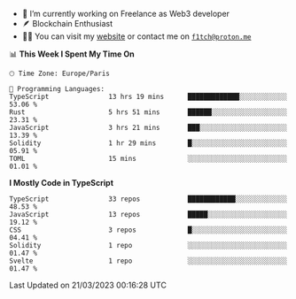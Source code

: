 - 🔭 I’m currently working on Freelance as Web3 developer
- 🪶 Blockchain Enthusiast
- 👨‍💻 You can visit my [website](https://f1tch.xyz) or contact me on [`f1tch@proton.me`](mailto:f1tch@proton.me)

<!--START_SECTION:waka-->
📊 **This Week I Spent My Time On** 

```text
🕑︎ Time Zone: Europe/Paris

💬 Programming Languages: 
TypeScript               13 hrs 19 mins      █████████████░░░░░░░░░░░░   53.06 % 
Rust                     5 hrs 51 mins       ██████░░░░░░░░░░░░░░░░░░░   23.31 % 
JavaScript               3 hrs 21 mins       ███░░░░░░░░░░░░░░░░░░░░░░   13.39 % 
Solidity                 1 hr 29 mins        █░░░░░░░░░░░░░░░░░░░░░░░░   05.91 % 
TOML                     15 mins             ░░░░░░░░░░░░░░░░░░░░░░░░░   01.01 % 
```

**I Mostly Code in TypeScript** 

```text
TypeScript               33 repos            ████████████░░░░░░░░░░░░░   48.53 % 
JavaScript               13 repos            █████░░░░░░░░░░░░░░░░░░░░   19.12 % 
CSS                      3 repos             █░░░░░░░░░░░░░░░░░░░░░░░░   04.41 % 
Solidity                 1 repo              ░░░░░░░░░░░░░░░░░░░░░░░░░   01.47 % 
Svelte                   1 repo              ░░░░░░░░░░░░░░░░░░░░░░░░░   01.47 % 
```




 Last Updated on 21/03/2023 00:16:28 UTC
<!--END_SECTION:waka-->
